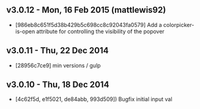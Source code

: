 v3.0.12 - Mon, 16 Feb 2015 (mattlewis92)
---------------------------------------

- [986eb8c651f5d38b429b5c698cc8c92043fa0579] Add a colorpicker-is-open attribute for controlling the visibility of the popover

v3.0.11 - Thu, 22 Dec 2014
---------------------------------------

- [28956c7ce9] min versions / gulp

v3.0.10 - Thu, 18 Dec 2014
---------------------------------------

- [4c62f5d, e1f5021, de84abb, 993d509]) Bugfix initial input val